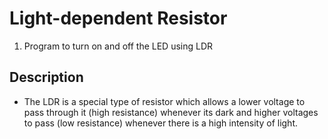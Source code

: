 # Light-dependent Resistor
1. Program to turn on and off the LED using LDR

## Description
* The LDR is a special type of resistor which allows a lower voltage to pass through it (high resistance) whenever its dark and higher voltages to pass (low resistance) whenever there is a high intensity of light.


